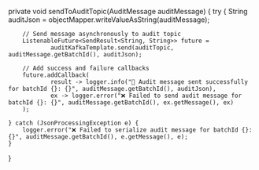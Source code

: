private void sendToAuditTopic(AuditMessage auditMessage) {
    try {
        String auditJson = objectMapper.writeValueAsString(auditMessage);

        // Send message asynchronously to audit topic
        ListenableFuture<SendResult<String, String>> future =
                auditKafkaTemplate.send(auditTopic, auditMessage.getBatchId(), auditJson);

        // Add success and failure callbacks
        future.addCallback(
                result -> logger.info("📣 Audit message sent successfully for batchId {}: {}", auditMessage.getBatchId(), auditJson),
                ex -> logger.error("❌ Failed to send audit message for batchId {}: {}", auditMessage.getBatchId(), ex.getMessage(), ex)
        );

    } catch (JsonProcessingException e) {
        logger.error("❌ Failed to serialize audit message for batchId {}: {}", auditMessage.getBatchId(), e.getMessage(), e);
    }
}
